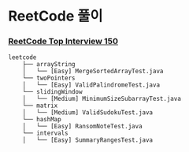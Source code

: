 # ReetCode 풀이

### [ReetCode Top Interview 150](https://leetcode.com/studyplan/top-interview-150/)

```
leetcode
    ├── arrayString
    │   └── [Easy] MergeSortedArrayTest.java
    └── twoPointers
    │   └── [Easy] ValidPalindromeTest.java
    └── slidingWindow
    │   └── [Medium] MinimumSizeSubarrayTest.java
    └── matrix
    │   └── [Medium] ValidSudokuTest.java
    └── hashMap
    │   └── [Easy] RansomNoteTest.java
    └── intervals
    │   └── [Easy] SummaryRangesTest.java  

```

